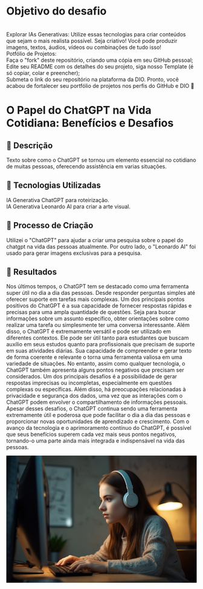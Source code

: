 <h1>Objetivo do desafio</h1> <br>
Explorar IAs Generativas: Utilize essas tecnologias para criar conteúdos que sejam o mais realista possível. Seja criativo! Você pode produzir imagens, textos, áudios, vídeos ou combinações de tudo isso!<br>
Potfólio de Projetos:<br>
Faça o "fork" deste repositório, criando uma cópia em seu GitHub pessoal;<br>
Edite seu README com os detalhes do seu projeto, siga nosso Template (é só copiar, colar e preencher);<br>
Submeta o link do seu repositório na plataforma da DIO. Pronto, você acabou de fortalecer seu portfólio de projetos nos perfis do GitHub e DIO 🚀<br>


# O Papel do ChatGPT na Vida Cotidiana: Benefícios e Desafios<br>

## 📒 Descrição<br>
Texto sobre como o ChatGPT se tornou um elemento essencial no cotidiano de muitas pessoas, oferecendo assistência em varias situações. <br>

## 🤖 Tecnologias Utilizadas<br>
IA Generativa ChatGPT para roteirização.<br>
IA Generativa Leonardo AI para criar a arte visual.<br>

## 🧐 Processo de Criação<br>
Utilizei o "ChatGPT" para ajudar a criar uma pesquisa sobre o papel do chatgpt na vida das pessoas atualmente. Por outro lado, o "Leonardo AI" foi usado para gerar imagens exclusivas para a pesquisa.<br>

## 🚀 Resultados<br>
Nos últimos tempos, o ChatGPT tem se destacado como uma ferramenta super útil no dia a dia das pessoas. Desde responder perguntas simples até oferecer suporte em tarefas mais complexas. Um dos principais pontos positivos do ChatGPT é a sua capacidade de fornecer respostas rápidas e precisas para uma ampla quantidade de questões. Seja para buscar informações sobre um assunto específico, obter orientações sobre como realizar uma tarefa ou simplesmente ter uma conversa interessante.
Além disso, o ChatGPT é extremamente versátil e pode ser utilizado em diferentes contextos. Ele pode ser útil tanto para estudantes que buscam auxílio em seus estudos quanto para profissionais que precisam de suporte em suas atividades diárias. Sua capacidade de compreender e gerar texto de forma coerente e relevante o torna uma ferramenta valiosa em uma variedade de situações. No entanto, assim como qualquer tecnologia, o ChatGPT também apresenta alguns pontos negativos que precisam ser considerados. Um dos principais desafios é a possibilidade de gerar respostas imprecisas ou incompletas, especialmente em questões complexas ou específicas. 
Além disso, há preocupações relacionadas à privacidade e segurança dos dados, uma vez que as interações com o ChatGPT podem envolver o compartilhamento de informações pessoais.
Apesar desses desafios, o ChatGPT continua sendo uma ferramenta extremamente útil e poderosa que pode facilitar o dia a dia das pessoas e proporcionar novas oportunidades de aprendizado e crescimento.
Com o avanço da tecnologia e o aprimoramento contínuo do ChatGPT, é possível que seus benefícios superem cada vez mais seus pontos negativos, tornando-o uma parte ainda mais integrada e indispensável na vida das pessoas.
<br> 

<img src="IAfoto.jpg" alt="" width="600" hight= "500">
